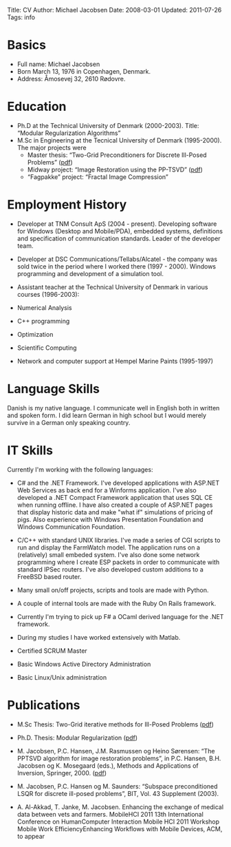 Title: CV
Author: Michael Jacobsen
Date: 2008-03-01
Updated: 2011-07-26
Tags: info

# Basics

* Full name: Michael Jacobsen
* Born March 13, 1976 in Copenhagen, Denmark.
* Address: Åmosevej 32, 2610 Rødovre.


# Education

* Ph.D at the Technical University of Denmark (2000-2003). 
  Title: “Modular Regularization Algorithms”
* M.Sc in Engineering at the Tecnical University of Denmark (1995-2000). 
  The major projects were 
  * Master thesis: “Two-Grid Preconditioners for Discrete Ill-Posed Problems” 
    (<a href="/docs/master-thesis.pdf">pdf</a>)
  * Midway project: “Image Restoration using the PP-TSVD” 
    (<a href="/docs/jacobsen98-image-restoration.pdf" title="Image Restoration">pdf</a>)
  * “Fagpakke” project: “Fractal Image Compression”


# Employment History

* Developer at TNM Consult ApS (2004 - present). Developing software
  for Windows (Desktop and Mobile/PDA), embedded systems, definitions
  and specification of communication standards. Leader of the
  developer team.

* Developer at DSC Communications/Tellabs/Alcatel - the company was
  sold twice in the period where I worked there (1997 - 2000). Windows
  programming and development of a simulation tool.

* Assistant teacher at the Technical University of Denmark in various
  courses (1996-2003):
 
* Numerical Analysis

* C++ programming

* Optimization

* Scientific Computing

* Network and computer support at Hempel Marine Paints (1995-1997)

# Language Skills

Danish is my native language. I communicate well in English both in
written and spoken form. I did learn German in high school but I
would merely survive in a German only speaking country.

# IT Skills

Currently I'm working with the following languages: 

* C# and the .NET Framework. I've developed applications with ASP.NET
  Web Services as back end for a Winforms application. I've also
  developed a .NET Compact Framework application that uses SQL CE when
  running offline. I have also created a couple of ASP.NET pages that
  display historic data and make "what if" simulations of pricing of
  pigs. Also experience with Windows Presentation Foundation and
  Windows Communication Foundation.

* C/C++ with standard UNIX libraries. I've made a series of CGI
  scripts to run and display the FarmWatch model. The application runs
  on a (relatively) small embeded system. I've also done some network
  programming where I create ESP packets in order to communicate with
  standard IPSec routers. I've also developed custom additions to a
  FreeBSD based router.

* Many small on/off projects, scripts and tools are made with Python.

* A couple of internal tools are made with the Ruby On Rails
  framework.

* Currently I'm trying to pick up F# a OCaml derived language for the
  .NET framework.

* During my studies I have worked extensively with Matlab.

* Certified SCRUM Master

* Basic Windows Active Directory Administration

* Basic Linux/Unix administration

# Publications

* M.Sc Thesis: Two-Grid iterative methods for Ill-Posed Problems 
  (<a href="/docs/master-thesis.pdf">pdf</a>)

* Ph.D. Thesis: Modular Regularization (<a
  href="/docs/phd-thesis.pdf">pdf</a>)</li><li>M. Jacobsen,
  P.C. Hansen, J.M. Rasmussen og Heino Sørensen: “The PPTSVD algorithm
  for image restoration problems”, in P.C. Hansen, B.H. Jacobsen og
  K. Mosegaard (eds.), Methods and Applications of Inversion,
  Springer, 2000. (<a href="/docs/hansen00-pptsvd.pdf"
  title="PPTSVD paper">pdf</a>)

* M. Jacobsen, P.C. Hansen og M. Saunders: “Subspace preconditioned
  LSQR for discrete ill-posed problems”, BIT, Vol. 43 Supplement
  (2003).

* A. Al-Akkad, T. Janke, M. Jacobsen. Enhancing the exchange of
  medical data between vets and farmers. MobileHCI 2011 13th
  International Conference on HumanComputer Interaction Mobile HCI
  2011 Workshop Mobile Work EfficiencyEnhancing Workflows with Mobile
  Devices, ACM, to appear